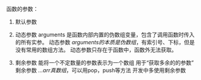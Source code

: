 函数的参数：

1. 默认参数

2. 动态参数
  arguments 是函数内部内置的伪数组变量，包含了调用函数时传入的所有实参。
  动态参数 *arguments的本质是伪数组*，有索引号、下标，但是没有常用的数组方法。
  动态参数只存在于函数中，函数外无法获取。

3. 剩余参数
  能将一个不定数量的参数表示为一个数组
  用于“获取多余的的参数”
  剩余参数 *...arr真数组*，可以用pop，push等方法
  开发中多使用剩余参数



